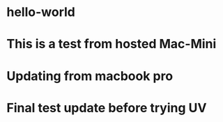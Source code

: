 # hello-world
# This is a test from hosted Mac-Mini
# Updating from macbook pro
# Final test update before trying UV